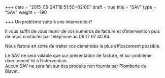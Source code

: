 +++
date = "2015-05-24T18:51:50+02:00"
draft = true
title = "SAV"
type = "SAV"
weight = -190

+++
Un problème suite à une intervention?

Il vous suffit de vous munir de vos numéros de facture et d’intervention puis de nous contacter par téléphone au 06 17 07 40 94.

Nous ferons en sorte de traiter vos demandes le plus efficacement possible.

Le SAV ne sera valable que sur présentation de facture, et sur problème directement lié à l’intervention.  
 Aucun SAV ne sera fait sur des produits non fournis par Plomberie du Blavet.